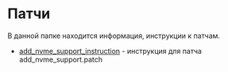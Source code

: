 # Патчи

В данной папке находится информация, инструкции к патчам.

* [add_nvme_support_instruction](./add_nvme_support_instruction.md) - инструкция для патча
  add_nvme_support.patch
